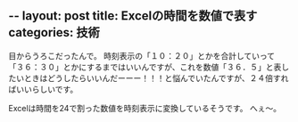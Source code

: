 --
layout: post
title: Excelの時間を数値で表す
categories: 技術
--

目からうろこだったんで。
時刻表示の「１０：２０」とかを合計していって「３６：３０」とかにするまではいいんですが、これを数値「３６．５」と表したいときはどうしたらいいんだーーー！！！と悩んでいたんですが、２４倍すればいいらしいです。

Excelは時間を24で割った数値を時刻表示に変換しているそうです。
へぇ～。

